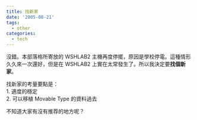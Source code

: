 ```yaml
---
title: 找新家
date: '2005-08-21'
tags:
  - other
categories:
  - tech
---
```

沒錯。本部落格所寄放的 WSHLAB2 主機再度停擺，原因是學校停電。這種情形久久來一次還好，但是在 WSHLAB2 上實在太常發生了。所以我決定要**找個新家**。  
  
找新家的考量要點是：  
1\. 適度的穩定  
2\. 可以移植 Movable Type 的資料過去  
  
不知道大家有沒有推荐的地方呢？
